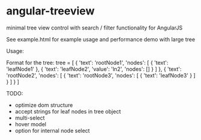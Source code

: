 angular-treeview
================

minimal tree view control with search / filter functionality for AngularJS


See example.html for example usage and performance demo with large tree

Usage:

  <div tree-view tree="tree" ng-model="selectedItem" search-model="search"></div>

Format for the tree:
  tree = [
    {
      'text': 'rootNode1',
      'nodes': [
        {
          'text': 'leafNode1'
        },
        {
          'text': 'leafNode2',
          'value': 'ln2',
          'nodes': []
        }
      ]
    },
    {
      'text': 'rootNode2',
      'nodes': [
        {
          'text': 'rootNode3',
          'nodes': [
            {
              'text': 'leafNode3'
            }
          ]
        }
      ]
    }
  ]


TODO:
 - optimize dom structure
 - accept strings for leaf nodes in tree object
 - multi-select
 - hover model
 - option for internal node select
